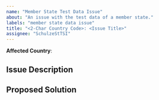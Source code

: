 ```yaml
---
name: "Member State Test Data Issue"
about: "An issue with the test data of a member state."
labels: "member state data issue"
title: "<2-Char Country Code>: <Issue Title>"
assignee: "SchulzeStTSI"
---
```


<!--
Thanks for submitting an issue!

Before opening a new issue, please make sure that we do not have any duplicates already open. You can ensure this by searching the issue list for this repository. If there is a duplicate, please close your issue and add a comment to the existing issue instead.

Please make sure to prefix the issue title with the country code of the member state that provided the test data 
-->

**Affected Country**: <!-- 2-Char Country Code -->

## Issue Description

<!---
Provide a detailed description of the issue you encountered, including the expected behaviour.

Add any other context, screenshots, or code snippets about the issue here as well.
-->

## Proposed Solution

<!---
If you have a proposed solution to the problem, describe it here.
-->
